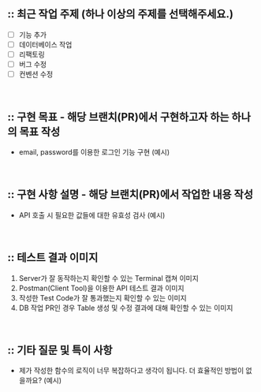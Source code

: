 ## :: 최근 작업 주제 (하나 이상의 주제를 선택해주세요.)

-   [ ] 기능 추가
-   [ ] 데이터베이스 작업
-   [ ] 리팩토링
-   [ ] 버그 수정
-   [ ] 컨벤션 수정

<br />

## :: 구현 목표 - 해당 브랜치(PR)에서 구현하고자 하는 하나의 목표 작성

-   email, password를 이용한 로그인 기능 구현 (예시)

<br />

## :: 구현 사항 설명 - 해당 브랜치(PR)에서 작업한 내용 작성

-   API 호출 시 필요한 값들에 대한 유효성 검사 (예시)

<br />

## :: 테스트 결과 이미지

1. Server가 잘 동작하는지 확인할 수 있는 Terminal 캡쳐 이미지
2. Postman(Client Tool)을 이용한 API 테스트 결과 이미지
3. 작성한 Test Code가 잘 통과했는지 확인할 수 있는 이미지
4. DB 작업 PR인 경우 Table 생성 및 수정 결과에 대해 확인할 수 있는 이미지

<br />

## :: 기타 질문 및 특이 사항

-   제가 작성한 함수의 로직이 너무 복잡하다고 생각이 됩니다. 더 효율적인 방법이 없을까요? (예시)
